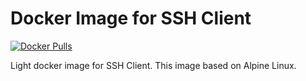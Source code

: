# Docker Image for SSH Client
[![Docker Pulls](https://img.shields.io/docker/pulls/nmfzone/ssh-client-light.svg)](https://hub.docker.com/r/nmfzone/ssh-client-light/)

Light docker image for SSH Client. This image based on Alpine Linux.
